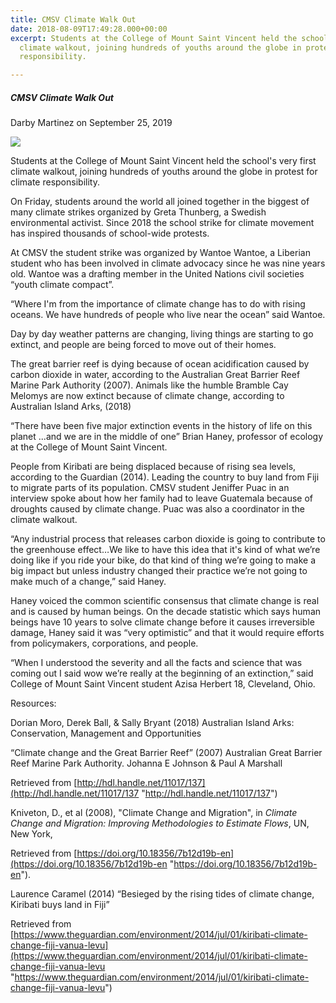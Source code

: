 ```yaml
---
title: CMSV Climate Walk Out
date: 2018-08-09T17:49:28.000+00:00
excerpt: Students at the College of Mount Saint Vincent held the school's very first
  climate walkout, joining hundreds of youths around the globe in protest for climate
  responsibility.

---
```

##### **CMSV Climate Walk Out**

Darby Martinez on September 25, 2019

![](/upload/fb_img_1569150264249.jpg)

Students at the College of Mount Saint Vincent held the school's very first climate walkout, joining hundreds of youths around the globe in protest for climate responsibility.

On Friday, students around the world all joined together in the biggest of many climate strikes organized by Greta Thunberg, a Swedish environmental activist. Since 2018 the school strike for climate movement has inspired thousands of school-wide protests.

At CMSV the student strike was organized by Wantoe Wantoe, a Liberian student who has been involved in climate advocacy since he was nine years old. Wantoe was a drafting member in the United Nations civil societies “youth climate compact”.

“Where I'm from the importance of climate change has to do with rising oceans. We have hundreds of people who live near the ocean” said Wantoe.

Day by day weather patterns are changing, living things are starting to go extinct, and people are being forced to move out of their homes.

The great barrier reef is dying because of ocean acidification caused by carbon dioxide in water, according to the Australian Great Barrier Reef Marine Park Authority (2007). Animals like the humble Bramble Cay Melomys are now extinct because of climate change, according to Australian Island Arks, (2018)

“There have been five major extinction events in the history of life on this planet ...and we are in the middle of one” Brian Haney, professor of ecology at the College of Mount Saint Vincent.

People from Kiribati are being displaced because of rising sea levels, according to the Guardian (2014). Leading the country to buy land from Fiji to migrate parts of its population. CMSV student Jeniffer Puac in an interview spoke about how her family had to leave Guatemala because of droughts caused by climate change. Puac was also a coordinator in the climate walkout.

“Any industrial process that releases carbon dioxide is going to contribute to the greenhouse effect…We like to have this idea that it's kind of what we’re doing like if you ride your bike, do that kind of thing we’re going to make a big impact but unless industry changed their practice we’re not going to make much of a change,” said Haney.

Haney voiced the common scientific consensus that climate change is real and is caused by human beings. On the decade statistic which says human beings have 10 years to solve climate change before it causes irreversible damage, Haney said it was “very optimistic” and that it would require efforts from policymakers, corporations, and people.

“When I understood the severity and all the facts and science that was coming out I said wow we’re really at the beginning of an extinction,” said College of Mount Saint Vincent student Azisa Herbert 18, Cleveland, Ohio.

Resources:

Dorian Moro, Derek Ball, & Sally Bryant (2018) Australian Island Arks: Conservation, Management and Opportunities

“Climate change and the Great Barrier Reef” (2007) Australian Great Barrier Reef Marine Park Authority. Johanna E Johnson & Paul A Marshall

Retrieved from [http://hdl.handle.net/11017/137](http://hdl.handle.net/11017/137 "http://hdl.handle.net/11017/137")

Kniveton, D., et al (2008), "Climate Change and Migration", in _Climate Change and Migration: Improving Methodologies to Estimate Flows_, UN, New York,

Retrieved from [https://doi.org/10.18356/7b12d19b-en](https://doi.org/10.18356/7b12d19b-en "https://doi.org/10.18356/7b12d19b-en").

Laurence Caramel (2014) “Besieged by the rising tides of climate change, Kiribati buys land in Fiji”

Retrieved from [https://www.theguardian.com/environment/2014/jul/01/kiribati-climate-change-fiji-vanua-levu](https://www.theguardian.com/environment/2014/jul/01/kiribati-climate-change-fiji-vanua-levu "https://www.theguardian.com/environment/2014/jul/01/kiribati-climate-change-fiji-vanua-levu")